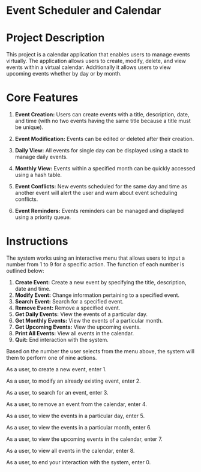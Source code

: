 # Event Scheduler and Calendar

# Project Description
This project is a calendar application that enables users to manage events virtually. The application allows users to create, modify, delete, and view events within a virtual calendar. Additionally it allows users to view upcoming events whether by day or by month.

# Core Features
1. **Event Creation:**
Users can create events with a title, description, date, and time (with no two events having the same title because a title must be unique).

2. **Event Modification:**
Events can be edited or deleted after their creation.

3. **Daily View:**
All events for single day can be displayed using a stack to manage daily events.

4. **Monthly View:**
Events within a specified month can be quickly accessed using a hash table.

5. **Event Conflicts:**
New events scheduled for the same day and time as another event will alert the user and warn about event scheduling conflicts.

6. **Event Reminders:**
Events reminders can be managed and displayed using a priority queue.

# Instructions

The system works using an interactive menu that allows users to input a number from 1 to 9 for a specific action.
The function of each number is outlined below:

1. **Create Event:** Create a new event by specifying the title, description, date and time.
2. **Modify Event:** Change information pertaining to a specified event.
3. **Search Event:** Search for a specified event.
4. **Remove Event:** Remove a specified event.
5. **Get Daily Events:** View the events of a particular day.
6. **Get Monthly Events:** View the events of a particular month.
7. **Get Upcoming Events:** View the upcoming events.
8. **Print All Events:** View all events in the calendar.
9. **Quit:** End interaction with the system.

                                                                                                                                  
Based on the number the user selects from the menu above, the system will them to perform one of nine actions.


As a user, to create a new event, enter 1.

As a user, to modify an already existing event, enter 2.

As a user, to search for an event, enter 3.

As a user, to remove an event from the calendar, enter 4.

As a user, to view the events in a particular day, enter 5.

As a user, to view the events in a particular month, enter 6.

As a user, to view the upcoming events in the calendar, enter 7.

As a user, to view all events in the calendar, enter 8.

As a user, to end your interaction with the system, enter 0.
